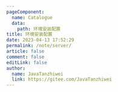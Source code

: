 ```yaml
---
pageComponent:
  name: Catalogue
  data:
    path: 环境安装配置
title: 环境安装配置
date: 2023-04-13 17:52:29
permalink: /note/server/
article: false
comment: false
editLink: false
author:
  name: JavaTanzhiwei
  link: https://gitee.com/JavaTanzhiwei
---
```

